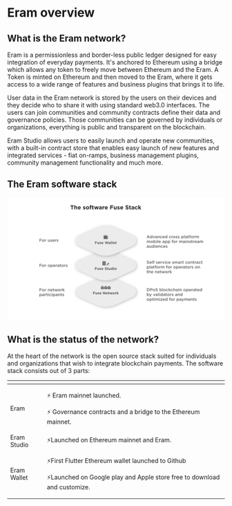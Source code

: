 # Eram overview

## What is the Eram network?

Eram is a permissionless and border-less public ledger designed for easy integration of everyday payments. It's anchored to Ethereum using a bridge which allows any token to freely move between Ethereum and the Eram. A Token is minted on Ethereum and then moved to the Eram, where it gets access to a wide range of features and business plugins that brings it to life.

User data in the Eram network is stored by the users on their devices and they decide who to share it with using standard web3.0 interfaces. The users can join communities and community contracts define their data and governance policies. Those communities can be governed by individuals or organizations, everything is public and transparent on the blockchain.

Eram Studio allows users to easily launch and operate new communities, with a built-in contract store that enables easy launch of new features and integrated services - fiat on-ramps, business management plugins, community management functionality and much more.

## The Eram software stack

![](.gitbook/assets/fuse-network-architecture2.jpg)

## What is the status of the network?

At the heart of the network is the open source stack suited for individuals and organizations that wish to integrate blockchain payments. The software stack consists out of 3 parts:

<table>
  <thead>
    <tr>
      <th style="text-align:left"></th>
      <th style="text-align:left"></th>
    </tr>
  </thead>
  <tbody>
    <tr>
      <td style="text-align:left">Eram</td>
      <td style="text-align:left">
        <p>&#x26A1; Eram mainnet launched.</p>
        <p>&#x26A1; Governance contracts and a bridge to the Ethereum mainnet.</p>
      </td>
    </tr>
    <tr>
      <td style="text-align:left">Eram Studio</td>
      <td style="text-align:left">&#x26A1;Launched on Ethereum mainnet and Eram.</td>
    </tr>
    <tr>
      <td style="text-align:left">Eram Wallet</td>
      <td style="text-align:left">
        <p>&#x26A1;First Flutter Ethereum wallet launched to Github</p>
        <p>&#x26A1;Launched on Google play and Apple store free to download and customize.</p>
      </td>
    </tr>
  </tbody>
</table>


